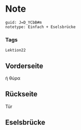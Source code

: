 # Note
```
guid: J=D_YCbB#m
notetype: Einfach + Eselsbrücke
```

### Tags
```
Lektion22
```

## Vorderseite
ή θύρα

## Rückseite
Tür

## Eselsbrücke

